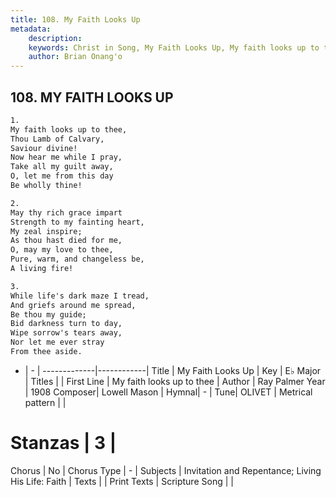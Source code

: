 ```yaml
---
title: 108. My Faith Looks Up
metadata:
    description: 
    keywords: Christ in Song, My Faith Looks Up, My faith looks up to thee, 
    author: Brian Onang'o
---
```



## 108. MY FAITH LOOKS UP

```txt
1.
My faith looks up to thee,
Thou Lamb of Calvary,
Saviour divine!
Now hear me while I pray,
Take all my guilt away,
O, let me from this day
Be wholly thine!

2.
May thy rich grace impart
Strength to my fainting heart,
My zeal inspire;
As thou hast died for me,
O, may my love to thee,
Pure, warm, and changeless be,
A living fire!

3.
While life's dark maze I tread,
And griefs around me spread,
Be thou my guide;
Bid darkness turn to day,
Wipe sorrow's tears away,
Nor let me ever stray
From thee aside.
```

- |   -  |
-------------|------------|
Title | My Faith Looks Up |
Key | E♭ Major |
Titles |  |
First Line | My faith looks up to thee |
Author | Ray Palmer
Year | 1908
Composer| Lowell Mason |
Hymnal|  - |
Tune| OLIVET |
Metrical pattern | |
# Stanzas | 3 |
Chorus | No |
Chorus Type | - |
Subjects | Invitation and Repentance; Living His Life: Faith |
Texts |  |
Print Texts | 
Scripture Song |  |
  
